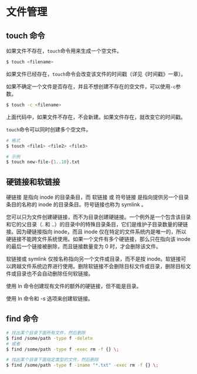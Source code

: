# 文件管理

## touch 命令

如果文件不存在，`touch`命令用来生成一个空文件。

```bash
$ touch <filename>
```

如果文件已经存在，`touch`命令会改变该文件的时间戳（详见《时间戳》一章）。

如果不确定一个文件是否存在，并且不想创建不存在的空文件，可以使用`-c`参数。

```bash
$ touch -c <filename>
```

上面代码中，如果文件不存在，不会新建。如果文件存在，就改变它的时间戳。

`touch`命令可以同时创建多个空文件。

```bash
# 格式
$ touch <file1> <file2> <file3>

# 示例
$ touch new-file-{1..10}.txt
```

## 硬链接和软链接

硬链接 是指向 inode 的目录条目，而 软链接 或 符号链接 是指向提供另一个目录条目的名称的 inode 的目录条目。符号链接也称为 symlink 。

您可以只为文件创建硬链接，而不为目录创建硬链接。一个例外是一个包含该目录和它的父目录（. 和 ..）的目录中的特殊目录条目，它们是维护子目录数量的硬链接。因为硬链接指向 inode，而且 inode 仅在特定的文件系统内是唯一的，所以硬链接不能跨文件系统使用。如果一个文件有多个硬链接，那么只在指向该 inode 的最后一个链接被删除，而且链接数量变为 0 时，才会删除该文件。

软链接或 symlink 仅按名称指向另一个文件或目录，而不是按 inode。软链接可以跨越文件系统边界进行使用。删除软链接不会删除目标文件或目录，删除目标文件或目录也不会自动删除任何软链接。

使用 ln 命令创建现有文件的额外的硬链接，但不能是目录。

使用 ln 命令和 -s 选项来创建软链接。

## find 命令

```bash
# 找出某个目录下面所有文件，然后删除
$ find /some/path -type f -delete
# 或者
$ find /some/path -type f -exec rm -f {} \;

# 找出某个目录下面指定类型的文件，然后删除
$ find /some/path -type f -iname "*.txt" -exec rm -f {} \;
```

